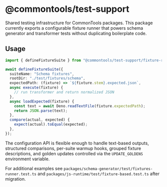 # @commontools/test-support

Shared testing infrastructure for CommonTools packages. This package currently
exports a configurable fixture runner that powers schema generator and
transformer tests without duplicating boilerplate code.

## Usage

```ts
import { defineFixtureSuite } from "@commontools/test-support/fixture-runner";

await defineFixtureSuite({
  suiteName: "Schema fixtures",
  rootDir: "./test/fixtures/schema",
  expectedPath: (fixture) => `${fixture.stem}.expected.json`,
  async execute(fixture) {
    // run transformer and return normalized JSON
  },
  async loadExpected(fixture) {
    const text = await Deno.readTextFile(fixture.expectedPath);
    return JSON.parse(text);
  },
  compare(actual, expected) {
    expect(actual).toEqual(expected);
  },
});
```

The configuration API is flexible enough to handle text-based outputs,
structured comparisons, per-suite warmup hooks, grouped fixture descriptions,
and golden updates controlled via the `UPDATE_GOLDENS` environment variable.

For additional examples see
`packages/schema-generator/test/fixtures-runner.test.ts` and
`packages/js-runtime/test/fixture-based.test.ts` after migration.
